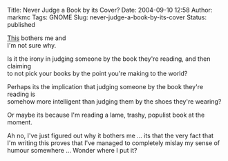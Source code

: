 Title: Never Judge a Book by its Cover?
Date: 2004-09-10 12:58
Author: markmc
Tags: GNOME
Slug: never-judge-a-book-by-its-cover
Status: published

[This](http://nat.org/2004/september/#9-September-2004) bothers me and  
I'm not sure why.

Is it the irony in judging someone by the book they're reading, and then
claiming  
to not pick your books by the point you're making to the world?

Perhaps its the implication that judging someone by the book they're
reading is  
somehow more intelligent than judging them by the shoes they're wearing?

Or maybe its because I'm reading a lame, trashy, populist book at the
moment.

Ah no, I've just figured out why it bothers me ... its that the very
fact that  
I'm writing this proves that I've managed to completely mislay my sense
of  
humour somewhere ... Wonder where I put it?
